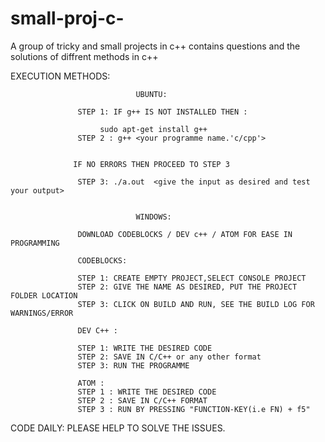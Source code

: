 # small-proj-c-
A group of tricky and small projects in c++ contains questions and the solutions of diffrent methods in c++


EXECUTION METHODS: 
                                
                                UBUNTU:
                          
                   STEP 1: IF g++ IS NOT INSTALLED THEN : 
                   
                        sudo apt-get install g++
                   STEP 2 : g++ <your programme name.'c/cpp'> 
                  
                  
                  IF NO ERRORS THEN PROCEED TO STEP 3
                  
                   STEP 3: ./a.out  <give the input as desired and test your output>
                   
                   
                                WINDOWS:
                                
                   DOWNLOAD CODEBLOCKS / DEV c++ / ATOM FOR EASE IN PROGRAMMING
                   
                   CODEBLOCKS: 
                   
                   STEP 1: CREATE EMPTY PROJECT,SELECT CONSOLE PROJECT
                   STEP 2: GIVE THE NAME AS DESIRED, PUT THE PROJECT FOLDER LOCATION
                   STEP 3: CLICK ON BUILD AND RUN, SEE THE BUILD LOG FOR WARNINGS/ERROR
                   
                   DEV C++ : 
                   
                   STEP 1: WRITE THE DESIRED CODE
                   STEP 2: SAVE IN C/C++ or any other format
                   STEP 3: RUN THE PROGRAMME
                   
                   ATOM : 
                   STEP 1 : WRITE THE DESIRED CODE
                   STEP 2 : SAVE IN C/C++ FORMAT
                   STEP 3 : RUN BY PRESSING "FUNCTION-KEY(i.e FN) + f5"
CODE DAILY:
PLEASE HELP TO SOLVE THE ISSUES.
